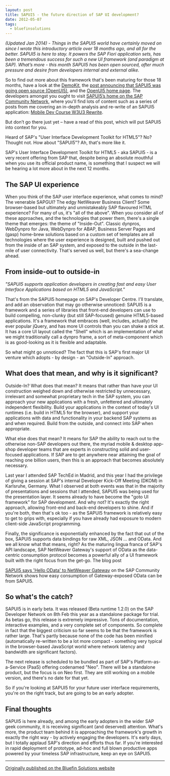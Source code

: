 ```yaml
---
layout: post
title: SAPUI5 - the future direction of SAP UI development?
date: 2012-05-07
tags:
  - bluefinsolutions
---
```


_(Updated Jan 2014) - Things in the SAPUI5 world have certainly moved on since I wrote this introductory article over 18 months ago, and all for the better. SAPUI5 is here to stay. It powers the SAP Fiori application sets, has been a tremendous success for such a new UI framework (and paradigm at SAP). What’s more - this month SAPUI5 has been open sourced, after much pressure and desire from developers internal and external alike._

So to find out more about this framework that's been maturing for those 18 months, have a look at the [DemoKit](https://openui5.hana.ondemand.com/topic/Documentation), the [post announcing that SAPUI5 was going open source (OpenUI5)](https://web.archive.org/web/20171111195537/http://scn.sap.com/community/developer-center/front-end/blog/2013/12/11/what-is-openui5-sapui5), and the [OpenUI5 home page](https://web.archive.org/web/20171111195537/http://sap.github.io/openui5/). The developers amongst you ought to visit [SAPUI5’s home on the SAP Community Network](https://web.archive.org/web/20171111195537/http://scn.sap.com/community/developer-center/front-end), where you'll find lots of content such as a series of posts from me covering an in-depth analysis and re-write of an SAPUI5 application: [Mobile Dev Course W3U3 Rewrite](https://web.archive.org/web/20171111195537/http://scn.sap.com/community/developer-center/front-end/blog/2013/10/16/mobile-dev-course-w3u3-rewrite--intro).

But don’t go there just yet – have a read of this post, which will put SAPUI5 into context for you.

Heard of SAP's "User Interface Development Toolkit for HTML5"? No? Thought not. How about "SAPUI5"? Ah, that's more like it.

SAP's User Interface Development Toolkit for HTML5 - aka SAPUI5 - is a very recent offering from SAP that, despite being an absolute mouthful when you use its official product name, is something that I suspect we will be hearing a lot more about in the next 12 months.

## The SAP UI experience

When you think of the SAP user interface experience, what comes to mind? The venerable SAPGUI? The edgy NetWeaver Business Client? Some browser-based but ultimately and unmistakeably SAP flavoured HTML experience? For many of us, it's "all of the above". When you consider all of these approaches, and the technologies that power them, there's a single theme that emerges: the theme of "Inside-Out". Classic dynpros, WebDynpro for Java, WebDynpro for ABAP, Business Server Pages and (gasp) home-brew solutions based on a custom set of templates are all technologies where the user experience is designed, built and pushed out from the inside of an SAP system, and exposed to the outside in the last-mile of user connectivity. That's served us well, but there's a sea-change ahead.

## From inside-out to outside-in

_"SAPUI5 supports application developers in creating fast and easy User Interface Applications based on HTML5 and JavaScript."_

That's from the SAPUI5 homepage on SAP's Developer Centre. I'll translate, and add an observation that may go otherwise unnoticed: SAPUI5 is a framework and a series of libraries that front-end developers can use to build compelling, non-clunky (but still SAP-focused) genuine HTML5-based applications. It's a framework that embraces (well, includes, actually) the ever popular jQuery, and has more UI controls than you can shake a stick at. It has a core UI layout called the "Shell" which is an implementation of what we might traditionally call a dynpro frame, a sort of meta-component which is as good-looking as it is flexible and adaptable.

So what might go unnoticed? The fact that this is SAP's first major UI venture which adopts - by design - an "Outside-In" approach.

## What does that mean, and why is it significant?

Outside-In? What does that mean? It means that rather than have your UI construction weighed down and otherwise restricted by unnecessary, irrelevant and somewhat proprietary tech in the SAP system, you can approach your new applications with a fresh, unfettered and ultimately independent flexibility. Build your applications in the context of today's UI runtimes (i.e. build in HTML5 for the browser), and support your applications with data and functionality in your backend SAP systems as and when required. Build from the outside, and connect into SAP when appropriate.

What else does that mean? It means for SAP the ability to reach out to the otherwise non-SAP developers out there, the myriad mobile & desktop app-shop developer teams that are experts in constructing solid and user-focused applications. If SAP are to get anywhere near attaining the goal of reaching one billion users, then this is an approach that becomes absolutely necessary.

Last year I attended SAP TechEd in Madrid, and this year I had the privilege of giving a session at SAP's internal Developer Kick-Off Meeting (DKOM) in Karlsruhe, Germany. What I observed at both events was that in the majority of presentations and sessions that I attended, SAPUI5 was being used for the presentation layer. It seems already to have become the "goto UI framework" for SAP development. And why not? It's exactly the right approach, allowing front-end and back-end developers to shine. And if you're both, then that's ok too - as the SAPUI5 framework is relatively easy to get to grips with, especially if you have already had exposure to modern client-side JavaScript programming.

Finally, the significance is exponentially enhanced by the fact that out of the box, SAPUI5 supports data bindings for raw XML, JSON ... and OData. And we all know what that means, right? As the maturing lingua franca of SAP's API landscape, SAP NetWeaver Gateway's support of OData as the data-centric consumption protocol becomes a powerful ally of a UI framework built with the right focus from the get-go. The blog post

[SAPUI5 says 'Hello OData' to NetWeaver Gateway](https://blogs.sap.com/2012/02/13/sapui5-says-hello-odata-to-netweaver-gateway/) on the SAP Community Network shows how easy consumption of Gateway-exposed OData can be from SAPUI5.

## So what's the catch?

SAPUI5 is in early beta. It was released (Beta runtime 1.2.0) on the SAP Developer Network on 8th Feb this year as a standalone package for trial. As betas go, this release is extremely impressive. Tons of documentation, interactive examples, and a very complete set of components. So complete in fact that the biggest criticism so far seems to be that the framework is rather large. That's partly because none of the code has been minified (automatically re-written to be a lot more compact - something very typical in the browser-based JavaScript world where network latency and bandwidth are significant factors).

The next release is scheduled to be bundled as part of SAP's Platform-as-a-Service (PaaS) offering codenamed "Neo". There will be a standalone product, but the focus is on Neo first. They are still working on a mobile version, and there's no date for that yet.

So if you're looking at SAPUI5 for your future user interface requirements, you're on the right track, but are going to be an early adopter.

## Final thoughts

SAPUI5 is here already, and among the early adopters in the wider SAP geek community, it is receiving significant (and deserved) attention. What's more, the product team behind it is approaching the framework's growth in exactly the right way - by actively engaging the developers. It's early days, but I totally applaud SAP's direction and efforts thus far. If you're interested in rapid deployment of prototype, ad-hoc and full blown productive apps powered by your timeless SAP infrastructure, keep an eye on SAPUI5.

---


[Originally published on the Bluefin Solutions website](https://web.archive.org/web/20171111195537/http://www.bluefinsolutions.com/insights/dj-adams/january-2014/sapui5-the-future-direction-of-sap-ui-developmen)
